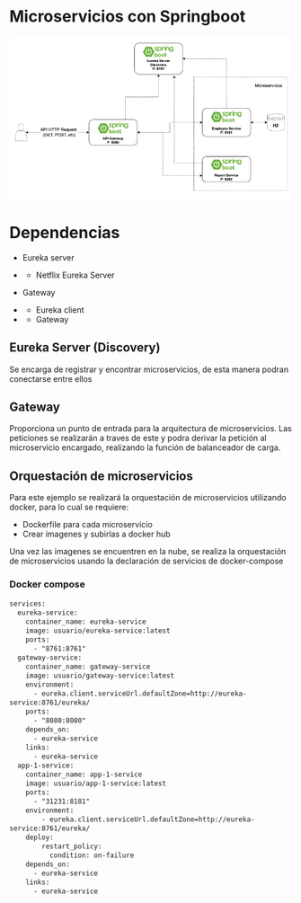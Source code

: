 # Microservicios con Springboot

![Texto alternativo](https://github.com/josemiguel-chvz/ayudantia-mingeso/blob/develop/microservicios/microservicios.png)

# Dependencias

- Eureka server
- - Netflix Eureka Server

- Gateway
- - Eureka client
- - Gateway



## Eureka Server (Discovery)

Se encarga de registrar y encontrar microservicios, de esta manera podran conectarse entre ellos

## Gateway

Proporciona un punto de entrada para la arquitectura de microservicios. Las peticiones se realizarán a traves de este y podra derivar la petición al microservicio encargado, realizando la función de balanceador de carga.

## Orquestación de microservicios

Para este ejemplo se realizará la orquestación de microservicios utilizando docker, para lo cual se requiere:
- Dockerfile para cada microservicio
- Crear imagenes y subirlas a docker hub

Una vez las imagenes se encuentren en la nube, se realiza la orquestación de microservicios usando la declaración de servicios de docker-compose

### Docker compose

```docker
services:
  eureka-service:
    container_name: eureka-service
    image: usuario/eureka-service:latest
    ports:
      - "8761:8761"
  gateway-service:
    container_name: gateway-service
    image: usuario/gateway-service:latest
    environment:
      - eureka.client.serviceUrl.defaultZone=http://eureka-service:8761/eureka/
    ports:
      - "8080:8080"
    depends_on:
      - eureka-service
    links:
      - eureka-service
  app-1-service:
    container_name: app-1-service
    image: usuario/app-1-service:latest
    ports:
      - "31231:8181"
    environment:
        - eureka.client.serviceUrl.defaultZone=http://eureka-service:8761/eureka/
    deploy:
        restart_policy:
          condition: on-failure
    depends_on:
      - eureka-service
    links:
      - eureka-service
```
